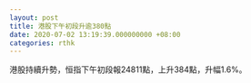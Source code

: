 ```yaml
---
layout: post
title: 港股下午初段升逾380點
date: 2020-07-02 13:19:39.000000000 +08:00
categories: rthk
---
```


港股持續升勢，恒指下午初段報24811點，上升384點，升幅1.6%。
